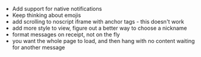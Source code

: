 - Add support for native notifications
 - Keep thinking about emojis
 - add scrolling to noscript iframe with anchor tags - this doesn't work
 - add more style to view, figure out a better way to choose a nickname
 - format messages on receipt, not on the fly
 - you want the whole page to load, and then hang with no content waiting for another message